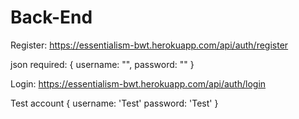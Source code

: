 # Back-End

Register:
https://essentialism-bwt.herokuapp.com/api/auth/register

json required:
{
 username: "",
 password: ""
}

Login:
https://essentialism-bwt.herokuapp.com/api/auth/login

Test account {
 username: 'Test'
 password: 'Test'
}
